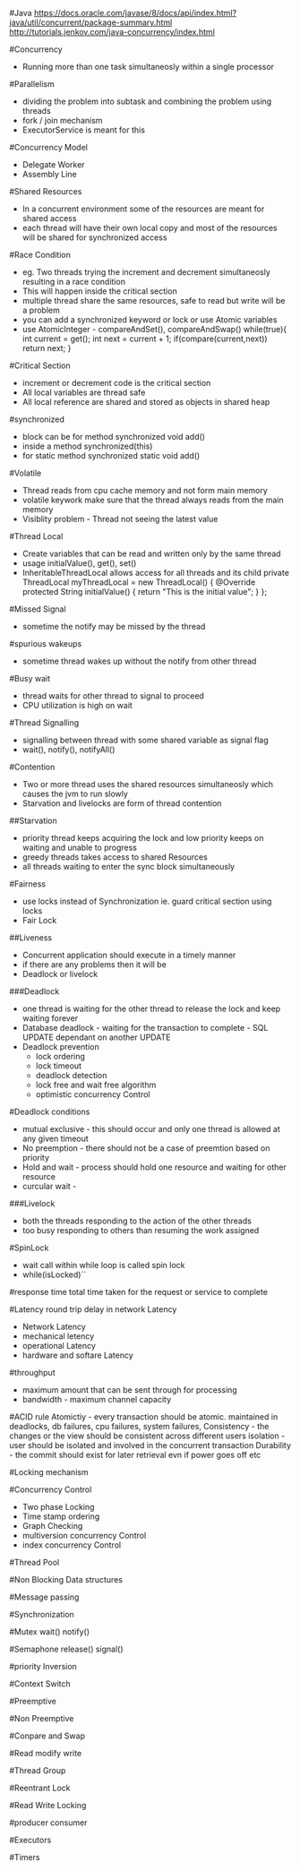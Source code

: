 #Java
https://docs.oracle.com/javase/8/docs/api/index.html?java/util/concurrent/package-summary.html
http://tutorials.jenkov.com/java-concurrency/index.html

#Concurrency
* Running more than one task simultaneosly within a single processor

#Parallelism
* dividing the problem into subtask and combining the problem using threads
* fork / join mechanism
* ExecutorService is meant for this

#Concurrency Model
* Delegate Worker
* Assembly Line

#Shared Resources
* In a concurrent environment some of the resources are meant for shared access
* each thread will have their own local copy and most of the resources will be shared for synchronized access

#Race Condition
* eg. Two threads trying the increment and decrement simultaneosly resulting in a race condition
* This will happen inside the critical section
* multiple thread share the same resources, safe to read but write will be a problem
* you can add a synchronized keyword or lock or use Atomic variables
* use AtomicInteger - compareAndSet(), compareAndSwap()
    while(true){
      int current = get();
      int next = current + 1;
      if(compare(current,next))
        return next;
    }

#Critical Section
* increment or decrement code is the critical section
* All local variables are thread safe
* All local reference are shared and stored as objects in shared heap

#synchronized
* block can be for method synchronized void add()
* inside a method synchronized(this)
* for static method synchronized static void add()

#Volatile
* Thread reads from cpu cache memory and not form main memory
* volatile keywork make sure that the thread always reads from the main memory
* Visiblity problem - Thread not seeing the latest value

#Thread Local
* Create variables that can be read and written only by the same thread
* usage initialValue(), get(), set()
* InheritableThreadLocal allows access for all threads and its child
private ThreadLocal myThreadLocal = new ThreadLocal<String>() {
    @Override protected String initialValue() {
        return "This is the initial value";
    }
};

#Missed Signal
* sometime the notify may be missed by the thread

#spurious wakeups
* sometime thread wakes up without the notify from other thread

#Busy wait
* thread waits for other thread to signal to proceed
* CPU utilization is high on wait

#Thread Signalling
* signalling between thread with some shared variable as signal flag
* wait(), notify(), notifyAll()

#Contention
* Two or more thread uses the shared resources simultaneosly which causes the jvm to run slowly
* Starvation and livelocks are form of thread contention

##Starvation
* priority thread keeps acquiring the lock and low priority keeps on waiting and unable to progress
* greedy threads takes access to shared Resources
* all threads waiting to enter the sync block simultaneously

#Fairness
* use locks instead of Synchronization ie. guard critical section using locks
* Fair Lock

##Liveness
* Concurrent application should execute in a timely manner
* if there are any problems then it will be
* Deadlock or livelock

###Deadlock
* one thread is waiting for the other thread to release the lock and keep waiting forever
* Database deadlock - waiting for the transaction to complete - SQL UPDATE dependant on another UPDATE
* Deadlock prevention
  * lock ordering
  * lock timeout
  * deadlock detection
  * lock free and wait free algorithm
  * optimistic concurrency Control

#Deadlock conditions
* mutual exclusive - this should occur and only one thread is allowed at any given timeout
* No preemption - there should not be a case of preemtion based on priority
* Hold and wait - process should hold one resource and waiting for other resource
* curcular wait -

###Livelock
* both the threads responding to the action of the other threads
* too busy responding to others than resuming the work assigned

#SpinLock
* wait call within while loop is called spin lock
* while(isLocked)``

#response time
total time taken for the request or service to complete

#Latency
round trip delay in network Latency
* Network Latency
* mechanical letency
* operational Latency
* hardware and softare Latency

#throughput
* maximum amount that can be sent through for processing
* bandwidth - maximum channel capacity

#ACID rule
Atomictiy - every transaction should be atomic. maintained in deadlocks, db failures, cpu failures, system failures,
Consistency - the changes or the view should be consistent across different users
isolation - user should be isolated and involved in the concurrent transaction
Durability - the commit should exist for later retrieval evn if power goes off etc

#Locking mechanism

#Concurrency Control
* Two phase Locking
* Time stamp ordering
* Graph Checking
* multiversion concurrency Control
* index concurrency Control

#Thread Pool

#Non Blocking Data structures

#Message passing

#Synchronization

#Mutex
wait()
notify()

#Semaphone
release()
signal()

#priority Inversion

#Context Switch

#Preemptive

#Non Preemptive

#Conpare and Swap

#Read modify write

#Thread Group

#Reentrant Lock

#Read Write Locking

#producer consumer

#Executors

#Timers
